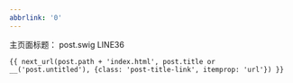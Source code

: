 ```yaml
---
abbrlink: '0'
---
```

主页面标题：
post.swig  LINE36    
```
{{ next_url(post.path + 'index.html', post.title or __('post.untitled'), {class: 'post-title-link', itemprop: 'url'}) }}
```
